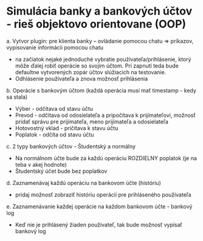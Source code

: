 Simulácia banky a bankových účtov - rieš objektovo orientovane (OOP)
======
a. Vytvor plugin: pre klienta banky – ovládanie pomocou chatu => príkazov, vypisovanie informácii
pomocou chatu

- na začiatok nejaké jednoduché vybratie používateľa/prihlásenie, ktorý môže ďalej robiť operácie so svojim účtom. Pri zapnutí teda bude defaultne vytvorených zopár účtov slúžiacich na testovanie.
- Odhlásenie používateľa a znova možnosť prihlásenia

b. Operácie s bankovým účtom (každá operácia musí mať timestamp - kedy sa stala)

- Výber - odčítava od stavu účtu
- Prevod - odčítava od odosielateľa a pripočítava k prijímateľovi, možnosť pridať správu pre prijímateľa, meno prijímateľa a odosielateľa
- Hotovostný vklad - pričítava k stavu účtu
- Poplatok - odčíta od stavu účtu

c. 2 typy bankových účtov - Študentský a normálny

- Na normálnom účte bude za každú operáciu ROZDIELNY poplatok (je na teba v akej hodnote)
- Študentský účet bude bez poplatkov

d. Zaznamenávaj každú operáciu na bankovom účte (históriu)

- pridaj možnosť zobraziť históriu operácií pre prihláseného používateľa

e. Zaznamenávanie každej operácie na každom bankovom účte - bankový log

- Keď nie je prihlásený žiaden používateľ, tak bude možnosť vypísať bankový log
